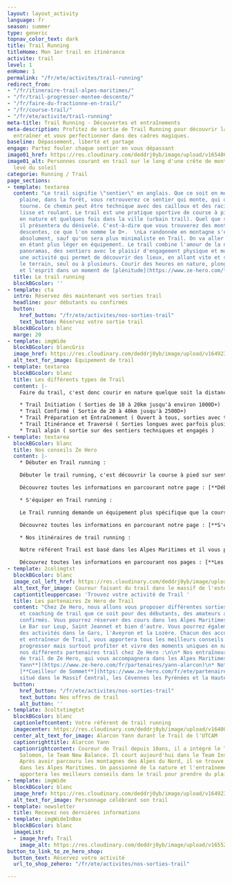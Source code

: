 ```yaml
---
layout: layout_activity
language: fr
season: summer
type: generic
topnav_color_text: dark
title: Trail Running
titleHome: Mon 1er trail en itinérance
activite: trail
level: 1
enHome: 1
permalink: "/fr/ete/activites/trail-running"
redirect_from:
- "/fr/itineraire-trail-alpes-maritimes/"
- "/fr/trail-progresser-montee-descente/"
- "/fr/faire-du-fractionne-en-trail/"
- "/fr/course-trail/"
- "/fr/ete/activite/trail-running"
meta-title: Trail Running - Découvertes et entraînements
meta-description: Profitez de sortie de Trail Running pour découvrir la nature, vous
  entraîner et vous perfectionner dans des cadres magiques.
baseline: Dépassement, liberté et partage
engage: Partez fouler chaque sentier en vous dépassant
image01_href: https://res.cloudinary.com/deddrj0yb/image/upload/v1654867638/website/summer/brian-metzler-nmWQ2SKvj5M-unsplash.jpg
image01_alt: Personnes courant en trail sur le long d'une crête de montagne lors du
  levé du soleil
categorie: Running / Trail
page_sections:
- template: textarea
  content: "Le trail signifie \"sentier\" en anglais. Que ce soit en montagne, en
    plaine, dans la forêt, vous retrouverez ce sentier qui monte, qui descend et qui
    tourne. Ce chemin peut être technique avec des cailloux et des racines, mais aussi
    lisse et roulant. Le trail est une pratique sportive de course à pied qui se trouve
    en nature et quelques fois dans la ville (urbain trail). Quel que soit le parcours,
    il présentera du dénivelé. C'est-à-dire que vous trouverez des montées et des
    descentes, ce que l'on nomme le D+.  \nLa randonnée en montagne s'en approche
    absolument, sauf qu'on sera plus minimaliste en Trail. On va aller plus vite,
    en étant plus léger en équipement. Le trail combine l'amour de la nature, des
    panoramas, des sentiers avec le plaisir d'engagement physique et musculaire. C'est
    une activité qui permet de découvrir des lieux, en allant vite et s'amusant avec
    le terrain, seul ou à plusieurs. Courir des heures en nature, plonge le corps
    et l'esprit dans un moment de [plénitude](https://www.ze-hero.com/fr/ete/conseils/pourquoi-sortir-en-montagne-en-foret)."
  title: Le trail running
  blockBGcolor: ''
- template: cta
  intro: Réservez dès maintenant vos sorties trail
  headline: pour débutants ou confirmés
  button:
    href_button: "/fr/ete/activites/nos-sorties-trail"
    text_button: Réservez votre sortie trail
  blockBGcolor: blanc
  marge: 20
- template: imgWide
  blockBGcolor: blancGris
  image_href: https://res.cloudinary.com/deddrj0yb/image/upload/v1649234220/website/assets/Recadr%C3%A9es/trail.png
  alt_text_for_image: Equipement de trail
- template: textarea
  blockBGcolor: blanc
  title: Les différents types de Trail
  content: |-
    Faire du trail, c'est donc courir en nature quelque soit la distance et le dénivelé. Mais il existe ensuite de multiples types de trail en terme de distance, de difficulté, de technicité. Pour vous aider à mieux comprendre ce qui vous correspond, nous avons segmenter les différents type de Trail :

    * Trail Initiation ( Sorties de 10 à 20km jusqu'à environ 1000D+)
    * Trail Confirmé ( Sortie de 20 à 40km jusqu'à 2500D+)
    * Trail Préparation et Entraînement ( Ouvert à tous, sorties avec thèmes spécifiques d'entraînements )
    * Trail Itinérance et Traversé ( Sorties longues avec parfois plusieurs étapes )
    * Trail alpin ( sortie sur des sentiers techniques et engagés )
- template: textarea
  blockBGcolor: blanc
  title: Nos conseils Ze Hero
  content: |-
    * Débuter en Trail running :

    Débuter le trail running, c'est découvrir la course à pied sur sentier, en milieu naturel dans des parcours avec du dénivelé. Si vous aimer courir, que vous avez débuter le running sur plat et que vous souhaitez vous aventurer en nature, débutez le trail running en tout confiance avec Ze Hero. Nous mettons en place des coachings dédiées aux personnes souhaitant s'initier et suivre un programme pour progresser en trail. Découvrez comment courir en monter, comment gérer son effort, comment savoir quel parcours faire en fonction du kilomètre et du dénivelé.

    Découvrez toutes les informations en parcourant notre page : [**Débuter en le trail running**]() mais également [**se préparer à sa 1er course de trail**](https://www.ze-hero.com/fr/ete/conseils/preparation-course-trail) et le [**fractionner en trail running**](https://www.ze-hero.com/fr/ete/conseils/fractionne-trail).

    * S'équiper en Trail running :

    Le Trail running demande un équipement plus spécifique que la course à pied. L'évolution dans des terrains montagneux, sur des sentiers plus accidenté, en milieu naturel demande alors du matériel et des équipements adaptés à la pratique. Afin de comprendre et savoir comment bien s'équiper dans le trail, nous avons créé une page spécialement conçu pour vous afin de répondre aux différentes questions sur l'équipement.

    Découvrez toutes les informations en parcourant notre page : [**S'équiper en trail running**]() et [**Comment choisir ses chaussures de trail ?**](https://www.ze-hero.com/fr/ete/conseils/chaussures-trail)

    * Nos itinéraires de trail running :

    Notre référent Trail est basé dans les Alpes Maritimes et il vous propose un choix varié d'itinéraires de trail dans le bas pays et le moyen pays niçois. De plus, vous pourrez réserver des initiations et des itinérances en trail dans des lieux uniques tel que la Maralpine. Découvrez le Mercantour et les Préalpes d'Azur mais également le Massif central, les Cévennes. Parcourez de nouveau terrain à l'assaut des sommets, des plus belles courses et de traversées.

    Découvrez toutes les informations en parcourant nos pages : [**Les itinéraires de trail dans les Alpes Maritimes**](https://www.ze-hero.com/fr/ete/conseils/itineraires-trail-alpes-maritimes).
- template: 2colimgtxt
  blockBGcolor: blanc
  image_col_left_href: https://res.cloudinary.com/deddrj0yb/image/upload/v1650896367/website/By%20Ze%20Hero%20Activity/IMG20210424154801_01_1.jpg
  alt_text_for_image: Coureur faisant du trail dans le massif de l'esterel
  captiontitleuppercase: 'Trouvez votre activité de Trail '
  title: Les partenaires Ze Hero de Trail
  content: "Chez Ze Hero, nous allons vous proposer différentes sorties trail, d'entraînements
    et coaching de trail que ce soit pour des débutants, des amateurs ainsi que des
    confirmés. Vous pourrez réserver des cours dans les Alpes Maritimes avec Antibes,
    Le Bar sur Loup, Saint Jeannet et bien d'autre. Vous pourrez également retrouver
    des activités dans le Gars, l'Aveyron et la Lozère. Chacun des accompagnateurs
    et entraîneur de Trail, vous apportera tous les meilleurs conseils pour apprendre,
    progresser mais surtout profiter et vivre des moments uniques en nature.  \nVoici
    nos différents partenaires trail chez Ze Hero :\n\n* Nos entraîneurs et accompagnateurs
    de trail de Ze Hero, qui vous accompagnera dans les Alpes Maritimes : [**Alarcon
    Yann**](https://www.ze-hero.com/fr/partenaires/yann-alarcon)\n* Notre partenaire
    [**Cueilleur de Sommet**](https://www.ze-hero.com/fr/ete/partenaires/clement-sivera)
    situé dans le Massif Central, les Cévennes les Pyrénées et la Haute Savoie."
  button:
    href_button: "/fr/ete/activites/nos-sorties-trail"
    text_button: Nos offres de trail
    alt_button: ''
- template: 3coltxtimgtxt
  blockBGcolor: blanc
  captionleftcontent: Votre référent de trail running
  imagecenter: https://res.cloudinary.com/deddrj0yb/image/upload/v1640069842/website/summer/IMG_20210716_180932_893_spbn5s.jpg
  center_alt_text_for_image: Alarcon Yann durant le Trail de l'UTCAM
  captionrighttitle: Alarcon Yann
  captionrightcontent: Coureur de Trail depuis 10ans, il a intégré le Team Espoir
    Salomon, le Team New Balance. Il court aujourd'hui dans le Team Instinct Trail.
    Après avoir parcouru les montagnes des Alpes du Nord, il se trouve aujourd'hui
    dans les Alpes Maritimes. Un passionné de la nature et l'entraînement qui vous
    apportera les meilleurs conseils dans le trail pour prendre du plaisir et progresser.
- template: imgWide
  blockBGcolor: blanc
  image_href: https://res.cloudinary.com/deddrj0yb/image/upload/v1649238382/website/assets/Personnages%20poses/Poses%20format%20large/Trail_Running.png
  alt_text_for_image: Personnage célébrant son trail
- template: newsletter
  title: Recevez nos dernières informations
- template: imgWideInBox
  blockBGcolor: blanc
  imageList:
  - image_href: Trail
    image_alt: https://res.cloudinary.com/deddrj0yb/image/upload/v1655216651/website/summer/IMG_20200627_052816.jpg
button_to_link_to_ze_hero_shop:
  button_text: Réservez votre activité
  url_to_shop_zehero: "/fr/ete/activites/nos-sorties-trail"

---
```

